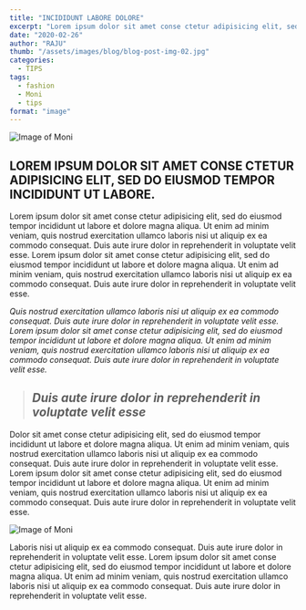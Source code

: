 ```yaml
---
title: "INCIDIDUNT LABORE DOLORE"
excerpt: "Lorem ipsum dolor sit amet conse ctetur adipisicing elit, sed do eiusmod tempor incididunt ut labore et dolore magna aliqua."
date: "2020-02-26"
author: "RAJU"
thumb: "/assets/images/blog/blog-post-img-02.jpg"
categories:
  - TIPS
tags:
  - fashion
  - Moni
  - tips
format: "image"
---
```


<img src="/assets/images/blog/blog-post-img-02.jpg" alt="Image of Moni"/>

## LOREM IPSUM DOLOR SIT AMET CONSE CTETUR ADIPISICING ELIT, SED DO EIUSMOD TEMPOR INCIDIDUNT UT LABORE.

Lorem ipsum dolor sit amet conse ctetur adipisicing elit, sed do eiusmod tempor incididunt ut labore et dolore magna aliqua. Ut enim ad minim veniam, quis nostrud exercitation ullamco laboris nisi ut aliquip ex ea commodo consequat. Duis aute irure dolor in reprehenderit in voluptate velit esse. Lorem ipsum dolor sit amet conse ctetur adipisicing elit, sed do eiusmod tempor incididunt ut labore et dolore magna aliqua. Ut enim ad minim veniam, quis nostrud exercitation ullamco laboris nisi ut aliquip ex ea commodo consequat. Duis aute irure dolor in reprehenderit in voluptate velit esse.

_Quis nostrud exercitation ullamco laboris nisi ut aliquip ex ea commodo consequat. Duis aute irure dolor in reprehenderit in voluptate velit esse. Lorem ipsum dolor sit amet conse ctetur adipisicing elit, sed do eiusmod tempor incididunt ut labore et dolore magna aliqua. Ut enim ad minim veniam, quis nostrud exercitation ullamco laboris nisi ut aliquip ex ea commodo consequat. Duis aute irure dolor in reprehenderit in voluptate velit esse._

> ## _Duis aute irure dolor in reprehenderit in voluptate velit esse_

Dolor sit amet conse ctetur adipisicing elit, sed do eiusmod tempor incididunt ut labore et dolore magna aliqua. Ut enim ad minim veniam, quis nostrud exercitation ullamco laboris nisi ut aliquip ex ea commodo consequat. Duis aute irure dolor in reprehenderit in voluptate velit esse. Lorem ipsum dolor sit amet conse ctetur adipisicing elit, sed do eiusmod tempor incididunt ut labore et dolore magna aliqua. Ut enim ad minim veniam, quis nostrud exercitation ullamco laboris nisi ut aliquip ex ea commodo consequat. Duis aute irure dolor in reprehenderit in voluptate velit esse.

![Image of Moni](/assets/images/blog/blog-single-img-04.jpg)

Laboris nisi ut aliquip ex ea commodo consequat. Duis aute irure dolor in reprehenderit in voluptate velit esse. Lorem ipsum dolor sit amet conse ctetur adipisicing elit, sed do eiusmod tempor incididunt ut labore et dolore magna aliqua. Ut enim ad minim veniam, quis nostrud exercitation ullamco laboris nisi ut aliquip ex ea commodo consequat. Duis aute irure dolor in reprehenderit in voluptate velit esse.
